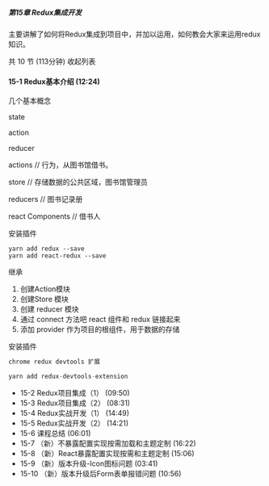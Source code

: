 ##### 第15章 Redux集成开发

主要讲解了如何将Redux集成到项目中，并加以运用，如何教会大家来运用redux知识。

共 10 节 (113分钟) 收起列表

#### 15-1 Redux基本介绍 (12:24)

几个基本概念

state

action

reducer



actions   // 行为，从图书馆借书。

store  // 存储数据的公共区域，图书馆管理员

reducers   // 图书记录册

react Components // 借书人

 

安装插件

```
yarn add redux --save
yarn add react-redux --save
```



继承

1. 创建Action模块
2. 创建Store 模块
3. 创建 reducer 模块
4. 通过 connect 方法吧 react 组件和 redux 链接起来
5. 添加 provider 作为项目的根组件，用于数据的存储



安装插件

```js
chrome redux devtools 扩展

yarn add redux-devtools-extension

```



-  15-2 Redux项目集成（1） (09:50)
-  15-3 Redux项目集成（2） (08:31)
-  15-4 Redux实战开发（1） (14:49)
-  15-5 Redux实战开发（2） (14:21)
-  15-6 课程总结 (06:01)
-  15-7 （新）不暴露配置实现按需加载和主题定制 (16:22)
-  15-8 （新）React暴露配置实现按需和主题定制 (15:06)
-  15-9 （新）版本升级-Icon图标问题 (03:41)
-  15-10 （新）版本升级后Form表单报错问题 (10:56)